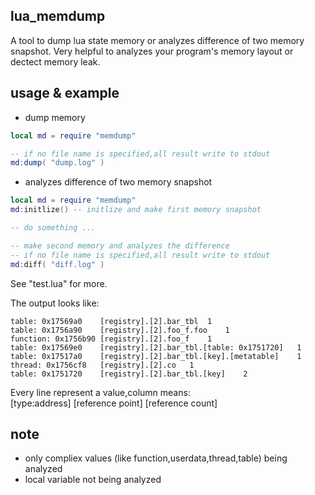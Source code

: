 lua_memdump
-----------
A tool to dump lua state memory or analyzes difference of two memory snapshot.
Very helpful to analyzes your program's memory layout or dectect memory leak.

usage & example
----------------
* dump memory  

```lua
local md = require "memdump"

-- if no file name is specified,all result write to stdout
md:dump( "dump.log" )
```

* analyzes difference of two memory snapshot  

```lua
local md = require "memdump"
md:initlize() -- initlize and make first memory snapshot

-- do something ...

-- make second memory and analyzes the difference
-- if no file name is specified,all result write to stdout
md:diff( "diff.log" )
```
See "test.lua" for more.  

The output looks like:

```shell
table: 0x17569a0	[registry].[2].bar_tbl	1
table: 0x1756a90	[registry].[2].foo_f.foo	1
function: 0x1756b90	[registry].[2].foo_f	1
table: 0x17569e0	[registry].[2].bar_tbl.[table: 0x1751720]	1
table: 0x17517a0	[registry].[2].bar_tbl.[key].[metatable]	1
thread: 0x1756cf8	[registry].[2].co	1
table: 0x1751720	[registry].[2].bar_tbl.[key]	2
```
Every line represent a value,column means:  
[type:address]    [reference point]    [reference count]

note
----

* only compliex values (like function,userdata,thread,table) being analyzed
* local variable not being analyzed
